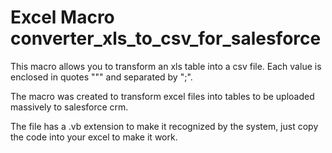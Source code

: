# Excel Macro converter_xls_to_csv_for_salesforce
This macro allows you to transform an xls table into a csv file. Each value is enclosed in quotes """ and separated by ";".

The macro was created to transform excel files into tables to be uploaded massively to salesforce crm.

The file has a .vb extension to make it recognized by the system, just copy the code into your excel to make it work.
